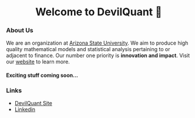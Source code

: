 <h1 align="center">Welcome to DevilQuant 👋 </br></h1> 

### About Us 

We are an organization at [Arizona State University](https://www.asu.edu/). We aim to produce high quality mathematical models and statistical analysis pertaining to or adjacent to finance. Our number one priority is <b>innovation and impact</b>. Visit our [website](https://devilquant.com) to learn more.

#### Exciting stuff coming soon...

### Links
- [DevilQuant Site](https://devilquant.com/)
- [Linkedin](https://www.linkedin.com/company/devilquant/about/)


<!-- # Check out my projects! :arrow_down::arrow_down: -->
